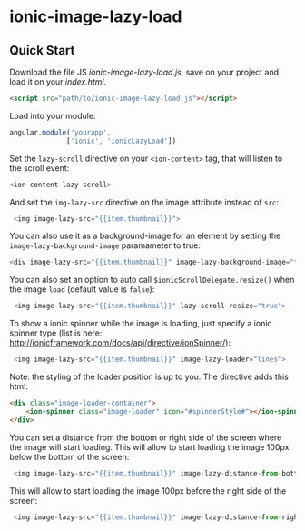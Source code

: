ionic-image-lazy-load
=====================


## Quick Start

Download the file JS *ionic-image-lazy-load.js*, save on your project and load it on your *index.html*.

``` html
<script src="path/to/ionic-image-lazy-load.js"></script>
```

Load into your module:

``` javascript
angular.module('yourapp',
              ['ionic', 'ionicLazyLoad'])
```

Set the `lazy-scroll` directive on your `<ion-content>` tag, that will listen to the scroll event:

``` javascript
<ion-content lazy-scroll>
```

And set the `img-lazy-src` directive on the image attribute instead of `src`:

``` javascript
 <img image-lazy-src="{{item.thumbnail}}">
```

You can also use it as a background-image for an element by setting the `image-lazy-background-image` paramameter to true:
``` javascript
<div image-lazy-src="{{item.thumbnail}}" image-lazy-background-image="true"></div>
```

You can also set an option to auto call `$ionicScrollDelegate.resize()` when the image `load` (default value is `false`):

``` javascript
 <img image-lazy-src="{{item.thumbnail}}" lazy-scroll-resize="true">
```

To show a ionic spinner while the image is loading, just specify a ionic spinner type (list is here: http://ionicframework.com/docs/api/directive/ionSpinner/):

``` javascript
 <img image-lazy-src="{{item.thumbnail}}" image-lazy-loader="lines">
```
Note: the styling of the loader position is up to you. The directive adds this html:
``` html
<div class="image-loader-container">
    <ion-spinner class="image-loader" icon="#spinnerStyle#"></ion-spinner>
</div>
```

You can set a distance from the bottom or right side of the screen where the image will start loading.
This will allow to start loading the image 100px below the bottom of the screen:
``` javascript
 <img image-lazy-src="{{item.thumbnail}}" image-lazy-distance-from-bottom-to-load="100">
```

This will allow to start loading the image 100px before the right side of the screen:
``` javascript
 <img image-lazy-src="{{item.thumbnail}}" image-lazy-distance-from-right-to-load="100">
```
